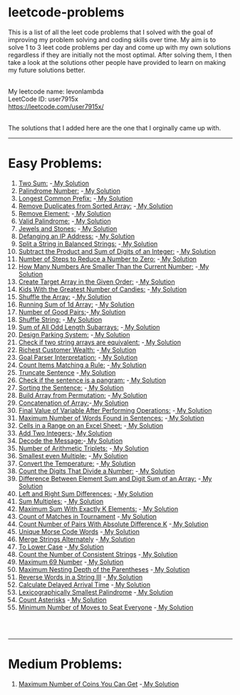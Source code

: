 # leetcode-problems
This is a list of all the leet code problems that I solved with the goal of improving my problem solving and coding skills over time.
My aim is to solve 1 to 3 leet code problems per day and come up with my own solutions regardless if they are initially not the most optimal. After solving them, I then take a look at the solutions other people have provided to learn on making my future solutions better.<br><br>

My leetcode name: levonlambda  
LeetCode ID: user7915x  
https://leetcode.com/user7915x/ <br><br>   


The solutions that I added here are the one that I orginally came up with.   


   ___
# Easy Problems:

1. [Two Sum:](https://leetcode.com/problems/two-sum/)
     -[ My Solution](https://github.com/levonlambda/leetcode-problems/blob/c277d470f078c814067c98fc78fe0b37eb5e8035/src/Easy/two_sum.js)    
2. [Palindrome Number:](https://leetcode.com/problems/palindrome-number/) 
    -[ My Solution](https://github.com/levonlambda/leetcode-problems/blob/c277d470f078c814067c98fc78fe0b37eb5e8035/src/Easy/palindrome_number.js)
3. [Longest Common Prefix:](https://leetcode.com/problems/longest-common-prefix/) 
    -[ My Solution](https://github.com/levonlambda/leetcode-problems/blob/c277d470f078c814067c98fc78fe0b37eb5e8035/src/Easy/longest_common_prefix.js)
4. [Remove Duplicates from Sorted Array:](https://leetcode.com/problems/remove-duplicates-from-sorted-array/) 
-[ My Solution](https://github.com/levonlambda/leetcode-problems/blob/c277d470f078c814067c98fc78fe0b37eb5e8035/src/Easy/remove_duplicates_from_sorted_array.js)
5. [Remove Element:](https://leetcode.com/problems/remove-element/)  -[ My Solution](https://github.com/levonlambda/leetcode-problems/blob/c277d470f078c814067c98fc78fe0b37eb5e8035/src/Easy/remove_element.js)
6. [Valid Palindrome:](https://leetcode.com/problems/valid-palindrome/) -[ My Solution](https://github.com/levonlambda/leetcode-problems/blob/c277d470f078c814067c98fc78fe0b37eb5e8035/src/Easy/valid_palindrome.js)
7. [Jewels and Stones:](https://leetcode.com/problems/jewels-and-stones/) -[ My Solution](https://github.com/levonlambda/leetcode-problems/blob/c277d470f078c814067c98fc78fe0b37eb5e8035/src/Easy/jewels_and_stones.js)
8. [Defanging an IP Address:](https://leetcode.com/problems/defanging-an-ip-address/) -[ My Solution](https://github.com/levonlambda/leetcode-problems/blob/c277d470f078c814067c98fc78fe0b37eb5e8035/src/Easy/defanging_an_ip_address.js)
9. [Split a String in Balanced Strings:](https://leetcode.com/problems/split-a-string-in-balanced-strings/) -[ My Solution](https://github.com/levonlambda/leetcode-problems/blob/c277d470f078c814067c98fc78fe0b37eb5e8035/src/Easy/split_a_string_in_balanced_strings.js)
10. [Subtract the Product and Sum of Digits of an Integer:](https://leetcode.com/problems/subtract-the-product-and-sum-of-digits-of-an-integer/) -[ My Solution](https://github.com/levonlambda/leetcode-problems/blob/c277d470f078c814067c98fc78fe0b37eb5e8035/src/Easy/subtract_the_product_and_sum_of_digits_of_an_integer.js)
11. [Number of Steps to Reduce a Number to Zero:](https://leetcode.com/problems/number-of-steps-to-reduce-a-number-to-zero/) -[ My Solution](https://github.com/levonlambda/leetcode-problems/blob/c277d470f078c814067c98fc78fe0b37eb5e8035/src/Easy/number_of_steps_to_reduce_number_to_zero.js)
12. [How Many Numbers Are Smaller Than the Current Number:](https://leetcode.com/problems/how-many-numbers-are-smaller-than-the-current-number/)
-[ My Solution](https://github.com/levonlambda/leetcode-problems/blob/c277d470f078c814067c98fc78fe0b37eb5e8035/src/Easy/how_many_numbers_are_smaller_than_the_current_number.js)
13. [Create Target Array in the Given Order:](https://leetcode.com/problems/create-target-array-in-the-given-order/) -[ My Solution](https://github.com/levonlambda/leetcode-problems/blob/c277d470f078c814067c98fc78fe0b37eb5e8035/src/Easy/create_target_array_in_the_given_order.js)
14. [Kids With the Greatest Number of Candies:](https://leetcode.com/problems/kids-with-the-greatest-number-of-candies/) -[ My Solution](https://github.com/levonlambda/leetcode-problems/blob/c277d470f078c814067c98fc78fe0b37eb5e8035/src/Easy/kid_with_the_greatest_number_of_candies.js)
15. [Shuffle the Array:](https://leetcode.com/problems/shuffle-the-array/) -[ My Solution](https://github.com/levonlambda/leetcode-problems/blob/c277d470f078c814067c98fc78fe0b37eb5e8035/src/Easy/shuffle_the_array.js)
16. [Running Sum of 1d Array:](https://leetcode.com/problems/running-sum-of-1d-array/) -[ My Solution](https://github.com/levonlambda/leetcode-problems/blob/c277d470f078c814067c98fc78fe0b37eb5e8035/src/Easy/running_sum_of_1d_array.js)
17. [Number of Good Pairs:](https://leetcode.com/problems/number-of-good-pairs/)-[ My Solution](https://github.com/levonlambda/leetcode-problems/blob/c277d470f078c814067c98fc78fe0b37eb5e8035/src/Easy/number_of_good_pairs.js)
18. [Shuffle String:](https://leetcode.com/problems/shuffle-string/) -[ My Solution](https://github.com/levonlambda/leetcode-problems/blob/c277d470f078c814067c98fc78fe0b37eb5e8035/src/Easy/shuffle_string.js)
19. [Sum of All Odd Length Subarrays:](https://leetcode.com/problems/sum-of-all-odd-length-subarrays/)  -[ My Solution](https://github.com/levonlambda/leetcode-problems/blob/c277d470f078c814067c98fc78fe0b37eb5e8035/src/Easy/sum_of_all_odd_length_subarrays.js)
20. [Design Parking System:](https://leetcode.com/problems/design-parking-system/) -[ My Solution](https://github.com/levonlambda/leetcode-problems/blob/c277d470f078c814067c98fc78fe0b37eb5e8035/src/Easy/design_a_parking_system.js)
21. [Check if two string arrays are equivalent:](https://leetcode.com/problems/check-if-two-string-arrays-are-equivalent/) -[ My Solution](https://github.com/levonlambda/leetcode-problems/blob/c277d470f078c814067c98fc78fe0b37eb5e8035/src/Easy/check_if_two_string_arrays_are_equivalent.js)
22. [Richest Customer Wealth:](https://leetcode.com/problems/richest-customer-wealth/) -[ My Solution](https://github.com/levonlambda/leetcode-problems/blob/c277d470f078c814067c98fc78fe0b37eb5e8035/src/Easy/richest_customer_wealth.js)
23. [Goal Parser Interpretation:](https://leetcode.com/problems/goal-parser-interpretation/) -[ My Solution](https://github.com/levonlambda/leetcode-problems/blob/c277d470f078c814067c98fc78fe0b37eb5e8035/src/Easy/goal_parser_interpretation.js)
24. [Count Items Matching a Rule:](https://leetcode.com/problems/count-items-matching-a-rule/) -[ My Solution](https://github.com/levonlambda/leetcode-problems/blob/c277d470f078c814067c98fc78fe0b37eb5e8035/src/Easy/count_items_matching_a_rule.js)
25. [Truncate Sentence](https://leetcode.com/problems/truncate-sentence/) -[ My Solution](https://github.com/levonlambda/leetcode-problems/blob/c277d470f078c814067c98fc78fe0b37eb5e8035/src/Easy/truncate_a_sentence.js)
26. [Check if the sentence is a pangram:](https://leetcode.com/problems/check-if-the-sentence-is-pangram/) -[ My Solution](https://github.com/levonlambda/leetcode-problems/blob/c277d470f078c814067c98fc78fe0b37eb5e8035/src/Easy/check_if_the_sentence_is_a_pangram.js)
27. [Sorting the Sentence:](https://leetcode.com/problems/sorting-the-sentence/) -[ My Solution](https://github.com/levonlambda/leetcode-problems/blob/c277d470f078c814067c98fc78fe0b37eb5e8035/src/Easy/sorting_the_sentence.js)
28. [Build Array from Permutation:](https://leetcode.com/problems/build-array-from-permutation/description/) -[ My Solution](https://github.com/levonlambda/leetcode-problems/blob/aae68c2e3fbaaddb37f79723b46971b9d49a953d/problems/Easy/build_array_from_permutation.js)
29. [Concatenation of Array:](https://leetcode.com/problems/concatenation-of-array/)-[ My Solution](https://github.com/levonlambda/leetcode-problems/blob/c277d470f078c814067c98fc78fe0b37eb5e8035/src/Easy/concatenation_of_array.js)
30. [Final Value of Variable After Performing Operations:](https://leetcode.com/problems/final-value-of-variable-after-performing-operations/) -[ My Solution](https://github.com/levonlambda/leetcode-problems/blob/c277d470f078c814067c98fc78fe0b37eb5e8035/src/Easy/final_value_of_variable_after_performing_operations.js)
31. [Maximum Number of Words Found in Sentences:](https://leetcode.com/problems/maximum-number-of-words-found-in-sentences/) -[ My Solution](https://github.com/levonlambda/leetcode-problems/blob/c277d470f078c814067c98fc78fe0b37eb5e8035/src/Easy/maximum_number_of_words_found_in_sentences.js)
32. [Cells in a Range on an Excel Sheet:](https://leetcode.com/problems/cells-in-a-range-on-an-excel-sheet/) -[ My Solution](https://github.com/levonlambda/leetcode-problems/blob/c277d470f078c814067c98fc78fe0b37eb5e8035/src/Easy/cells_in_range_on_an_excel_sheet.js)
33. [Add Two Integers:](https://leetcode.com/problems/add-two-integers/)-[ My Solution](https://github.com/levonlambda/leetcode-problems/blob/c277d470f078c814067c98fc78fe0b37eb5e8035/src/Easy/add_two_integers.js)
34. [Decode the Message:](https://leetcode.com/problems/decode-the-message/)-[ My Solution](https://github.com/levonlambda/leetcode-problems/blob/c277d470f078c814067c98fc78fe0b37eb5e8035/src/Easy/decode_the_message.js)
35. [Number of Arithmetic Triplets:](https://leetcode.com/problems/number-of-arithmetic-triplets/) -[ My Solution](https://github.com/levonlambda/leetcode-problems/blob/aae68c2e3fbaaddb37f79723b46971b9d49a953d/problems/Easy/number_of_arithmetic_triplets.js)
36. [Smallest even Multiple:](https://leetcode.com/problems/smallest-even-multiple/) -[ My Solution](https://github.com/levonlambda/leetcode-problems/blob/c277d470f078c814067c98fc78fe0b37eb5e8035/src/Easy/smallest_even_multiple.js)
37. [Convert the Temperature:](https://leetcode.com/problems/convert-the-temperature/) -[ My Solution](https://github.com/levonlambda/leetcode-problems/blob/c277d470f078c814067c98fc78fe0b37eb5e8035/src/Easy/convert_the_temperature.js)
38. [Count the Digits That Divide a Number:](https://leetcode.com/problems/count-the-digits-that-divide-a-number/) -[ My Solution](https://github.com/levonlambda/leetcode-problems/blob/c277d470f078c814067c98fc78fe0b37eb5e8035/src/Easy/count_the_digits_that_divide_a_number.js)
39. [Difference Between Element Sum and Digit Sum of an Array:](https://leetcode.com/problems/difference-between-element-sum-and-digit-sum-of-an-array/) -[ My Solution](https://github.com/levonlambda/leetcode-problems/blob/c277d470f078c814067c98fc78fe0b37eb5e8035/src/Easy/difference_between_element_sum_and_digit_sum_of_an_array.js)
40. [Left and Right Sum Differences:](https://leetcode.com/problems/left-and-right-sum-differences/) -[ My Solution](https://github.com/levonlambda/leetcode-problems/blob/c277d470f078c814067c98fc78fe0b37eb5e8035/src/Easy/left_and_right_sum_differences.js)
41. [Sum Multiples:](https://leetcode.com/problems/sum-multiples/) -[ My Solution](https://github.com/levonlambda/leetcode-problems/blob/c277d470f078c814067c98fc78fe0b37eb5e8035/src/Easy/sum_multiples.js)
42. [Maximum Sum With Exactly K Elements:](https://leetcode.com/problems/maximum-sum-with-exactly-k-elements/description/) -[ My Solution](https://github.com/levonlambda/leetcode-problems/blob/c277d470f078c814067c98fc78fe0b37eb5e8035/src/Easy/maximum_sum_with_exactly_k_elements.js)
43. [Count of Matches in Tournament](https://leetcode.com/problems/count-of-matches-in-tournament/description/) -[ My Solution](https://github.com/levonlambda/leetcode-problems/blob/c277d470f078c814067c98fc78fe0b37eb5e8035/src/Easy/count_of_matches_in_tournament.js)
44. [Count Number of Pairs With Absolute Difference K](https://leetcode.com/problems/count-number-of-pairs-with-absolute-difference-k/description/) -[ My Solution](https://github.com/levonlambda/leetcode-problems/blob/c277d470f078c814067c98fc78fe0b37eb5e8035/src/Easy/count_number_of_pairs_with_absolute_difference_k.js)
45. [Unique Morse Code Words](https://leetcode.com/problems/unique-morse-code-words/description/) -[ My Solution](https://github.com/levonlambda/leetcode-problems/blob/36eaa6335c54452bf9558dc6c5e731bbbc419ef2/src/Easy/unique_morse_code_words.js)
46. [Merge Strings Alternately](https://leetcode.com/problems/merge-strings-alternately/description/) -[ My Solution](https://github.com/levonlambda/leetcode-problems/blob/36eaa6335c54452bf9558dc6c5e731bbbc419ef2/src/Easy/merge_strings_alternately.js)
47. [To Lower Case](https://leetcode.com/problems/to-lower-case/description/) -[ My Solution](https://github.com/levonlambda/leetcode-problems/blob/36eaa6335c54452bf9558dc6c5e731bbbc419ef2/src/Easy/to_lower_case.js)
48. [Count the Number of Consistent Strings](https://leetcode.com/problems/count-the-number-of-consistent-strings/description/) -[ My Solution](https://github.com/levonlambda/leetcode-problems/blob/2c0a0c19508bce5a90d1bd3b9b1a85a41c354cd6/src/Easy/count_the_number_of_consistent_strings.js)
49. [Maximum 69 Number](https://leetcode.com/problems/maximum-69-number/description/) -[ My Solution](https://github.com/levonlambda/leetcode-problems/blob/2c0a0c19508bce5a90d1bd3b9b1a85a41c354cd6/src/Easy/maximum_69_number.js)
50. [Maximum Nesting Depth of the Parentheses](https://leetcode.com/problems/maximum-nesting-depth-of-the-parentheses/description/) -[ My Solution](https://github.com/levonlambda/leetcode-problems/blob/2c0a0c19508bce5a90d1bd3b9b1a85a41c354cd6/src/Easy/maximum_nesting_depth_of_the_parentheses.js)
51. [Reverse Words in a String III](https://leetcode.com/problems/reverse-words-in-a-string-iii/description/) -[ My Solution](https://github.com/levonlambda/leetcode-problems/blob/2c0a0c19508bce5a90d1bd3b9b1a85a41c354cd6/src/Easy/reverse_words_in_a_string_iii.js)
52. [Calculate Delayed Arrival Time](https://leetcode.com/problems/calculate-delayed-arrival-time/description/) -[ My Solution](https://github.com/levonlambda/leetcode-problems/blob/2c0a0c19508bce5a90d1bd3b9b1a85a41c354cd6/src/Easy/calculate_delayed_arrival_time.js)
53. [Lexicographically Smallest Palindrome](https://leetcode.com/problems/lexicographically-smallest-palindrome/description/)  -[ My Solution](https://github.com/levonlambda/leetcode-problems/blob/f03ee4a0fd1bf6cf29ecf299cacc49dd9d701bc9/src/Easy/lexicographically_smallest_palindrome.js)
54. [Count Asterisks](https://leetcode.com/problems/count-asterisks/description/) -[ My Solution](https://github.com/levonlambda/leetcode-problems/blob/684ee266ec45f496a768a4b3b5e7d8814a76c257/src/Easy/count_asterisks.js)
55. [Minimum Number of Moves to Seat Everyone](https://leetcode.com/problems/minimum-number-of-moves-to-seat-everyone/description/) -[ My Solution](https://github.com/levonlambda/leetcode-problems/blob/684ee266ec45f496a768a4b3b5e7d8814a76c257/src/Easy/minimum_number_of_moves_to_seat_everyone.js)

<br><br>
___
# Medium Problems:

1. [Maximum Number of Coins You Can Get](https://leetcode.com/problems/maximum-number-of-coins-you-can-get/description/) -[ My Solution](https://github.com/levonlambda/leetcode-problems/blob/f03ee4a0fd1bf6cf29ecf299cacc49dd9d701bc9/src/medium/maximum_number_of_coins_you_can_get.js)